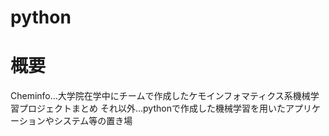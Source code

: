 # python
# 概要
Cheminfo…大学院在学中にチームで作成したケモインフォマティクス系機械学習プロジェクトまとめ
それ以外…pythonで作成した機械学習を用いたアプリケーションやシステム等の置き場
